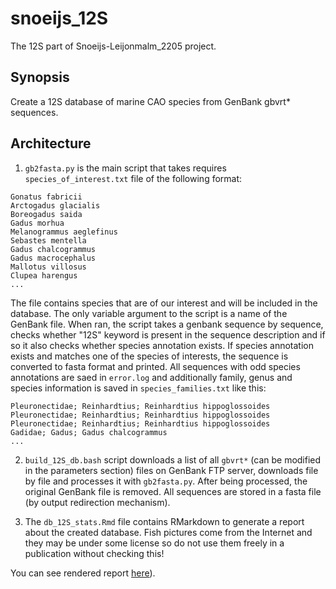 # snoeijs_12S

The 12S part of Snoeijs-Leijonmalm_2205 project.

## Synopsis
Create a 12S database of marine CAO species from GenBank gbvrt* sequences. 

## Architecture

1. `gb2fasta.py` is the main script that takes requires `species_of_interest.txt` file of the following format:
```
Gonatus fabricii
Arctogadus glacialis
Boreogadus saida
Gadus morhua
Melanogrammus aeglefinus
Sebastes mentella
Gadus chalcogrammus
Gadus macrocephalus
Mallotus villosus
Clupea harengus
...
```
The file contains species that are of our interest and will be included in the database. 
The only variable argument to the script is a name of the GenBank file. When ran, the script takes a genbank sequence by sequence, 
checks whether "12S" keyword is present in the sequence description and if so it also checks whether species annotation exists. If species annotation exists and matches one of the species of interests, the sequence is converted to fasta format and printed. All sequences with odd species annotations are saed in `error.log` and additionally family, genus and species information is saved in `species_families.txt` like this:
```
Pleuronectidae; Reinhardtius; Reinhardtius hippoglossoides
Pleuronectidae; Reinhardtius; Reinhardtius hippoglossoides
Pleuronectidae; Reinhardtius; Reinhardtius hippoglossoides
Gadidae; Gadus; Gadus chalcogrammus
...
```

2. `build_12S_db.bash` script downloads a list of all `gbvrt*` (can be modified in the parameters section) files on GenBank FTP server, downloads file by file and processes it with `gb2fasta.py`. After being processed, the original GenBank file is removed. All sequences are stored in a fasta file (by output redirection mechanism).

3. The `db_12S_stats.Rmd` file contains RMarkdown to generate a report about the created database. Fish pictures come from the Internet and they may be under some license so do not use them freely in a publication without checking this!

You can see rendered report [here](https://htmlpreview.github.io/?https://github.com/NBISweden/snoeijs_12S/edit/main/db_12S_stats.html)).
